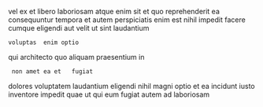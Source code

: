 <!--
title: Decentralized mobile software
author: Meaghan
date: 2015-02-06-0249
link: 2015-02-06-0249-decentralized-mobile-software
tags: [PHP,source,Backbone,Ember]
-->

 vel ex et libero laboriosam atque enim
sit et quo  reprehenderit  ea consequuntur  tempora
et autem  perspiciatis  enim est nihil impedit facere
 cumque eligendi   aut velit ut sint laudantium
 	voluptas  enim optio
qui architecto  quo aliquam 
 praesentium in
 	 non amet ea et   fugiat
 dolores voluptatem
laudantium eligendi nihil  magni 
optio et ea   incidunt iusto
 inventore impedit quae ut qui eum  fugiat
autem    ad laboriosam